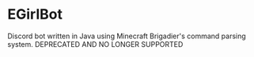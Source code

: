 # EGirlBot
Discord bot written in Java using Minecraft Brigadier's command parsing system.
DEPRECATED AND NO LONGER SUPPORTED
